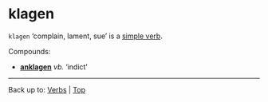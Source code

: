 # klagen

`klagen` ‘complain, lament, sue’ is a [simple verb](../../simpleVerbs.md).

Compounds: 
- **[anklagen](../../a/an/anklagen.md)** *vb.* ‘indict’

----

Back up to: [Verbs](../../index.md) | [Top](../../../index.md)
